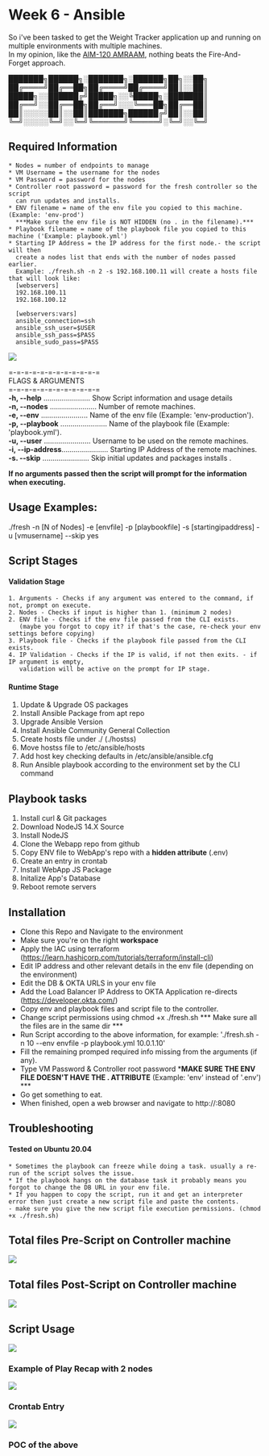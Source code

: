 # Week 6 - Ansible
So i've been tasked to get the Weight Tracker application up and running on multiple environments with multiple machines. <br />
In my opinion, like the [AIM-120 AMRAAM](https://en.wikipedia.org/wiki/AIM-120_AMRAAM), nothing beats the Fire-And-Forget approach.


███████╗██████╗░███████╗░██████╗██╗░░██╗<br />
██╔════╝██╔══██╗██╔════╝██╔════╝██║░░██║<br />
█████╗░░██████╔╝█████╗░░╚█████╗░███████║<br />
██╔══╝░░██╔══██╗██╔══╝░░░╚═══██╗██╔══██║<br />
██║░░░░░██║░░██║███████╗██████╔╝██║░░██║<br />
╚═╝░░░░░╚═╝░░╚═╝╚══════╝╚═════╝░╚═╝░░╚═╝<br />

## Required Information
	* Nodes = number of endpoints to manage
	* VM Username = the username for the nodes
	* VM Password = password for the nodes
	* Controller root password = password for the fresh controller so the script
	  can run updates and installs.
	* ENV filename = name of the env file you copied to this machine. (Example: 'env-prod')
	  ***Make sure the env file is NOT HIDDEN (no . in the filename).***
	* Playbook filename = name of the playbook file you copied to this machine ('Example: playbook.yml')
	* Starting IP Address = the IP address for the first node.- the script will then
	  create a nodes list that ends with the number of nodes passed earlier.
      Example: ./fresh.sh -n 2 -s 192.168.100.11 will create a hosts file that will look like:
	  [webservers]
	  192.168.100.11
	  192.168.100.12

	  [webservers:vars]
	  ansible_connection=ssh
	  ansible_ssh_user=$USER
	  ansible_ssh_pass=$PASS
	  ansible_sudo_pass=$PASS
<img src="https://i.postimg.cc/5t38VLh4/hosts.jpg"> <br />

=-=-=-=-=-=-=-=-=-=-=-=<br />
FLAGS & ARGUMENTS      <br />
=-=-=-=-=-=-=-=-=-=-=-=<br />
**-h, --help**      ....................... Show Script information and usage details<br />
**-n, --nodes**     ....................... Number of remote machines.<br />
**-e, --env**       ....................... Name of the env file (Example: 'env-production').<br />
**-p, --playbook**  ....................... Name of the playbook file (Example: 'playbook.yml').<br />
**-u, --user**      ....................... Username to be used on the remote machines.<br />
**-i, --ip-address**....................... Starting IP Address of the remote machines.<br />
**-s. --skip**      ....................... Skip initial updates and packages installs .<br />

**If no arguments passed then the script will prompt for the information when executing.**<br />

## Usage Examples:
./fresh -n [N of Nodes] -e [envfile] -p [playbookfile] -s [startingipaddress] -u [vmusername] --skip yes

## Script Stages
  #### Validation Stage
    1. Arguments - Checks if any argument was entered to the command, if not, prompt on execute.
	2. Nodes - Checks if input is higher than 1. (minimum 2 nodes)
    2. ENV file - Checks if the env file passed from the CLI exists. 
       (maybe you forgot to copy it? if that's the case, re-check your env settings before copying)
    3. Playbook file - Checks if the playbook file passed from the CLI exists.
    4. IP Validation - Checks if the IP is valid, if not then exits. - if IP argument is empty, 
       validation will be active on the prompt for IP stage.
  
  #### Runtime Stage
  1. Update & Upgrade OS packages
  2. Install Ansible Package from apt repo
  3. Upgrade Ansible Version
  4. Install Ansible Community General Collection
  5. Create hosts file under ./ (./hostss)
  6. Move hostss file to /etc/ansible/hosts
  7. Add host key checking defaults in /etc/ansible/ansible.cfg
  8. Run Ansible playbook according to the environment set by the CLI command

## Playbook tasks
  1. Install curl & Git packages
  2. Download NodeJS 14.X Source
  3. Install NodeJS
  4. Clone the Webapp repo from github
  5. Copy ENV file to WebApp's repo with a **hidden attribute** (.env)
  6. Create an entry in crontab
  7. Install WebApp JS Package
  8. Initalize App's Database
  9. Reboot remote servers
  
## Installation
  - Clone this Repo and Navigate to the environment
  - Make sure you're on the right **workspace**
  - Apply the IAC using terraform (https://learn.hashicorp.com/tutorials/terraform/install-cli)
  - Edit IP address and other relevant details in the env file (depending on the environment)
  - Edit the DB & OKTA URLS in your env file
  - Add the Load Balancer IP Address to OKTA Application re-directs (https://developer.okta.com/)
  - Copy env and playbook files and script file to the controller.
  - Change script permissions using chmod +x ./fresh.sh
  *** Make sure all the files are in the same dir ***
  - Run Script according to the above information, for example: './fresh.sh -n 10 --env envfile -p playbook.yml 10.0.1.10' <br />
  - Fill the remaining promped required info missing from the arguments (if any).<br />
  - Type VM Password & Controller root password
  ***MAKE SURE THE ENV FILE DOESN'T HAVE THE . ATTRIBUTE** (Example: 'env' instead of '.env') ***<br />
  - Go get something to eat.<br />
  - When finished, open a web browser and navigate to http://<IPinENVFILE>:8080<br />

## Troubleshooting
#### Tested on Ubuntu 20.04
	* Sometimes the playbook can freeze while doing a task. usually a re-run of the script solves the issue.
	* If the playbook hangs on the database task it probably means you forgot to change the DB URL in your env file.
	* If you happen to copy the script, run it and get an interpreter error then just create a new script file and paste the contents.
	- make sure you give the new script file execution permissions. (chmod +x ./fresh.sh)

## Total files Pre-Script on Controller machine
<img src="https://i.postimg.cc/d12pvHq7/fs-pre-script.jpg"> <br />
	
## Total files Post-Script on Controller machine
<img src="https://i.postimg.cc/DyyHkPRZ/fs-post-script.jpg"> <br />

## Script Usage
<img src="https://i.postimg.cc/wBKwvX4D/usage.jpg"> <br />

### Example of Play Recap with 2 nodes <br />
<img src="https://i.postimg.cc/ncjKDsD2/recap.jpg"> <br />

### Crontab Entry
<img src="https://i.postimg.cc/MGhSY2d1/crontab-entry.jpg"> <br />

### POC of the above
